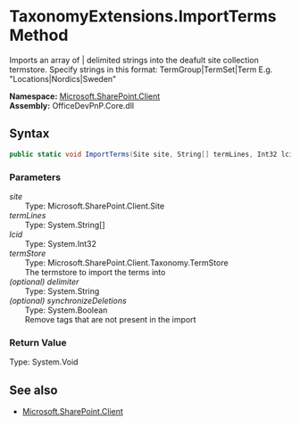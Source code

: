 # TaxonomyExtensions.ImportTerms Method  
Imports an array of | delimited strings into the deafult site collection termstore. Specify strings in this format: TermGroup|TermSet|Term E.g. "Locations|Nordics|Sweden"  

**Namespace:** [Microsoft.SharePoint.Client](Microsoft.SharePoint.Client.md)  
**Assembly:** OfficeDevPnP.Core.dll  
## Syntax
```C#
public static void ImportTerms(Site site, String[] termLines, Int32 lcid, TermStore termStore, String delimiter, Boolean synchronizeDeletions)
```
### Parameters
*site*  
&emsp;&emsp;Type: Microsoft.SharePoint.Client.Site  
*termLines*  
&emsp;&emsp;Type: System.String[]  
*lcid*  
&emsp;&emsp;Type: System.Int32  
*termStore*  
&emsp;&emsp;Type: Microsoft.SharePoint.Client.Taxonomy.TermStore  
&emsp;&emsp;The termstore to import the terms into  
*(optional) delimiter*  
&emsp;&emsp;Type: System.String  
*(optional) synchronizeDeletions*  
&emsp;&emsp;Type: System.Boolean  
&emsp;&emsp;Remove tags that are not present in the import  
### Return Value
Type: System.Void  

## See also
- [Microsoft.SharePoint.Client](Microsoft.SharePoint.Client.md)
